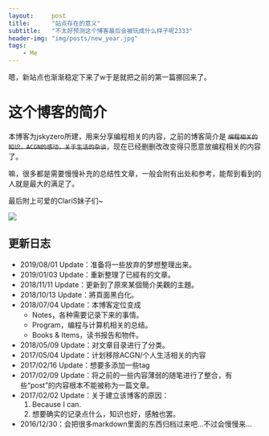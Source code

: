 ```yaml
---
layout:     post
title:      "站点存在的意义"
subtitle:   "不太好预测这个博客最后会被玩成什么样子呢2333"
header-img: "img/posts/new_year.jpg"
tags:
    - Me
---
```


嗯，新站点也渐渐稳定下来了w于是就把之前的第一篇挪回来了。

<!--more-->

# 这个博客的简介

本博客为jskyzero所建，用来分享编程相关的内容，之前的博客简介是 ~~`编程相关的知识，ACGN的感动，关于生活的杂谈`~~，现在已经删删改改变得只愿意放编程相关的内容了。

嘛，很多都是需要慢慢补充的总结性文章，一般会附有出处和参考，能帮到看到的人就是最大的满足了。

最后附上可爱的ClariS妹子们~

![](http://www.clarismusic.jp/images/enter/img_main.png)

## 更新日志
+ 2019/08/01 Update：准备将一些放弃的梦想整理出来。
+ 2019/01/03 Update：重新整理了已經有的文章。
+ 2018/11/11 Update：更新到了原來某個簡介美觀的主題。
+ 2018/10/13 Update：將頁面黑白化。
+ 2018/07/04 Update：本博客定位变成
    + Notes，各种需要记录下来的事情。
    + Program，编程与计算机相关的总结。
    + Books & Items，读书报告和物件。
+ 2018/05/09 Update：对文章目录进行了分类。
+ 2017/05/04 Update：计划移除ACGN/个人生活相关的内容
+ 2017/02/16 Update：想要多添加一些tag
+ 2017/02/09 Update：将之前的一些内容薄弱的随笔进行了整合，有些“post”的内容根本不能被称为一篇文章。
+ 2017/02/02 Update：关于建立该博客的原因：
    1. Because I can.
    2. 想要确实的记录点什么，知识也好，感触也罢。
+ 2016/12/30：会把很多markdown里面的东西归档过来吧...不过会慢慢来...
